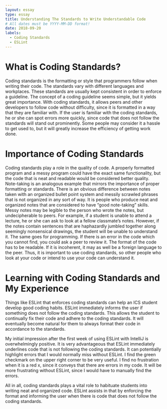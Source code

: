 ```yaml
---
layout: essay
type: essay
title: Understanding The Standards to Write Understandable Code
# All dates must be YYYY-MM-DD format!
date: 2018-09-20
labels:
  - Coding Standards
  - ESLint
---
```


# What is Coding Standards?

Coding standards is the formatting or style that programmers follow when writing their code. The standards vary with different languages and workplaces. These standards are usually kept consistent in order to enforce a guideline. The concept of a coding guideline seems simple, but it yields great importance. With coding standards, it allows peers and other developers to follow code without difficulty, since it is formatted in a way that they are familiar with. If the user is familiar with the coding standards, he or she can spot errors more quickly, since code that does not follow the standards will stand out prominently. Some people may consider it a hassle to get used to, but it will greatly increase the efficiency of getting work done.

# Importance of Coding Standards

Coding standards play a role in the quality of code. A properly formatted program and a messy program could have the exact same functionality, but the code that is neat and readable would be considered better quality. Note-taking is an analogous example that mirrors the importance of proper formatting or standards. There is an obvious difference between notes taken with an organized bullet point system and messily scrawled phrases that is not organized in any sort of way. It is people who produce neat and organized notes that are considered to have “good note-taking” skills. Messy notes may be legible to the person who wrote the notes, but undecipherable to peers. For example, if a student is unable to attend a lecture, he or she can ask to look at a fellow classmate’s notes. However, if the notes contain sentences that are haphazardly jumbled together along seemingly nonsensical drawings, the student will be unable to understand it. The same goes for programming. If there is an error in the code which you cannot find, you could ask a peer to review it. The format of the code has to be readable. If it is incoherent, it may as well be a foreign language to the peer. Thus, it is important to use coding standards, so other people who look at your code or intend to use your code can understand it. 

# Learning with Coding Standards and My Experience

Things like ESLint that enforces coding standards can help an ICS student develop good coding habits. ESLint immediately informs the user if something does not follow the coding standards. This allows the student to continually fix their code and adhere to the coding standards. It will eventually become natural for them to always format their code in accordance to the standards.

My initial impression after the first week of using ESLint with IntelliJ is overwhelmingly positive. It is very advantageous that ESLint immediately underlines code that is not following the coding standards. It can potentially highlight errors that I would normally miss without ESLint. I find the green checkmark on the upper right corner to be very useful. I find no frustration when it is a red x, since it conveys that there are errors in my code. It will be more frustrating without ESLint, since I would have to manually find the errors.

All in all, coding standards plays a vital role to habituate students into writing neat and organized code. ESLint assists in that by enforcing the format and informing the user when there is code that does not follow the coding standards.
